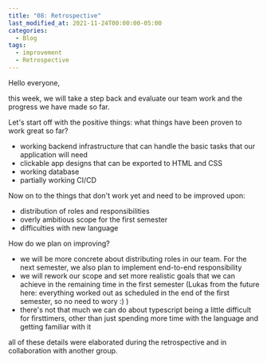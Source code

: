 ```yaml
---
title: "08: Retrospective"
last_modified_at: 2021-11-24T00:00:00-05:00
categories:
  - Blog
tags:
  - improvement
  - Retrospective
---
```


Hello everyone,

this week, we will take a step back and evaluate our team work and the progress we have made so far.

Let's start off with the positive things: what things have been proven to work great so far?

- working backend infrastructure that can handle the basic tasks that our application will need
- clickable app designs that can be exported to HTML and CSS
- working database
- partially working CI/CD

Now on to the things that don't work yet and need to be improved upon:

- distribution of roles and responsibilities
- overly ambitious scope for the first semester
- difficulties with new language

How do we plan on improving?

- we will be more concrete about distributing roles in our team. For the next semester, we also plan to implement end-to-end responsibility
- we will rework our scope and set more realistic goals that we can achieve in the remaining time in the first semester (Lukas from the future here: everything worked out as scheduled in the end of the first semester, so no need to wory :) ) 
- there's not that much we can do about typescript being a little difficult for firsttimers, other than just spending more time with the language and getting familiar with it

all of these details were elaborated during the retrospective and in collaboration with another group.

